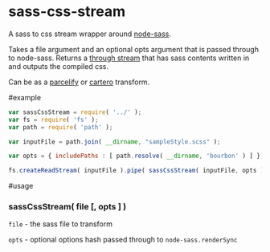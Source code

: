sass-css-stream
===============

A sass to css stream wrapper around [node-sass](https://github.com/andrew/node-sass).

Takes a file argument and an optional opts argument that is passed through to node-sass. Returns a [through stream](https://github.com/dominictarr/through) that has sass contents written in and outputs the compiled css.

Can be as a [parcelify](https://github.com/rotundasoftware/parcelify) or [cartero](https://github.com/rotundasoftware/cartero) transform.

#example
```javascript
var sassCssStream = require( '../' );
var fs = require( 'fs' );
var path = require( 'path' );

var inputFile = path.join( __dirname, "sampleStyle.scss" );

var opts = { includePaths : [ path.resolve( __dirname, 'bourbon' ) ] };

fs.createReadStream( inputFile ).pipe( sassCssStream( inputFile, opts ) ).pipe( process.stdout );
```

#usage

### sassCssStream( file [, opts ] )

`file` - the sass file to transform

`opts` - optional options hash passed through to `node-sass.renderSync`
